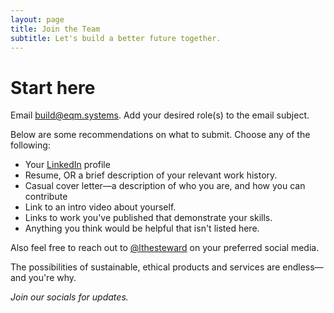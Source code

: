 ```yaml
---
layout: page
title: Join the Team
subtitle: Let's build a better future together.
---
```


# Start here

Email [build@eqm.systems](mailto:build@eqm.systems). Add your desired role(s) to the email subject. 

Below are some recommendations on what to submit. Choose any of the following:

- Your [LinkedIn](https://www.linkedin.com/) profile
- Resume, OR a brief description of your relevant work history.
- Casual cover letter—a description of who you are, and how you can contribute
- Link to an intro video about yourself.
- Links to work you've published that demonstrate your skills.
- Anything you think would be helpful that isn't listed here.

<!---
# Administrative needs

Equitable Market Systems (EQM) is a core administration that will develop egalitarian organizations in diffrent industries and fields. 

We seek to fund our core operations through for-profit projects such as a **[sustainable social media platform.](#sustainable-social-media-platform)**

To accomplish both for-profit and non-profit endeavors, we will need an initial entrepreneurial team to build our first comapanies into profitability, receiving pay from our first earnings.

**Administrative needs include:**

- Human Resources
- Finance and accounting
- Product Management & Teams
- Campaign Management & Teams
- Software Developers + UX
- Marketing & Public Relations
- Sales Teams
- Information Technology
- Graphic Design
- Data & Analytics
- Legal
- Investment
- Industry Consultants
- Business Development
- Quality Assurance
- Government relations
- Coaching & Success Management

If your role is not listed above but you're still interested in participating, contact us!

--->

Also feel free to reach out to [@lthesteward](https://allmylinks.com/lthesteward) on your preferred social media.

<!---
# Current Projects

## National U.S. Humanitarian Political Alliance

A top priority in light of the 2024 U.S. elections. [Learn more.](https://eqm.systems/political-alliance/)

## Sustainable Multimedia Platform

A platform for Film, TV, and Creator content, ethical journalism, and social media—designed responsibly.

Imagined and built by you, for all of us.

Email [build@eqm.systems](mailto:build@eqm.systems) if you're passionate about what social media can and should be.

## Career + B2B Solutions

The tools and platforms employers and workers use to remove barriers to career success. 

We will provide more information once our core team is established.

---
--->

The possibilities of sustainable, ethical products and services are endless—and you're why.

*Join our socials for updates.*

